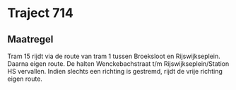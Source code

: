 # Traject 714 
## Maatregel
Tram 15 rijdt via de route van tram 1 tussen Broeksloot en Rijswijkseplein. Daarna eigen route.
De halten Wenckebachstraat t/m Rijswijkseplein/Station HS vervallen.
Indien slechts een richting is gestremd, rijdt de vrije richting eigen route.

